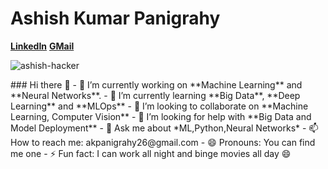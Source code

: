 
# Ashish Kumar Panigrahy
[**LinkedIn**](https://www.linkedin.com/in/ashish-kumar-panigrahy-726424199/)             [**GMail**](akpanigrahy26@gmail.com)
<p align="left"> <img src="https://komarev.com/ghpvc/?username=ashish-hacker" alt="ashish-hacker" /> </p>
<!--
**ashish-hacker/ashish-hacker** is a ✨ _special_ ✨ repository because its `README.md` (this file) appears on your GitHub profile. -->
### Hi there 👋
- 🔭 I’m currently working on **Machine Learning** and **Neural Networks**.
- 🌱 I’m currently learning **Big Data**, **Deep Learning** and **MLOps**
- 👯 I’m looking to collaborate on **Machine Learning, Computer Vision**
- 🤔 I’m looking for help with **Big Data and Model Deployment**
- 💬 Ask me about *ML,Python,Neural Networks*
- 📫 How to reach me: akpanigrahy26@gmail.com
- 😄 Pronouns: You can find me one
- ⚡ Fun fact: I can work all night and binge movies all day 😄

